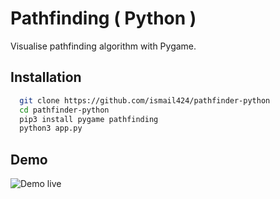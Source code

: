 
# Pathfinding ( Python )

Visualise pathfinding algorithm with Pygame.

## Installation

```bash
  git clone https://github.com/ismail424/pathfinder-python
  cd pathfinder-python
  pip3 install pygame pathfinding
  python3 app.py
```
    
## Demo

![Demo live](https://i.imgur.com/IZl9tvQ.gif)

